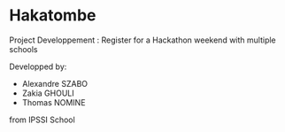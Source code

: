 # Hakatombe
Project Developpement : Register for a Hackathon weekend with multiple schools

Developped by:
  - Alexandre SZABO
  - Zakia GHOULI
  - Thomas NOMINE 

from IPSSI School
